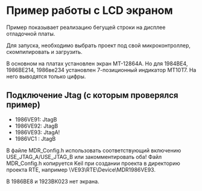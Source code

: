 ﻿# Пример работы с LCD экраном

Пример показывает реализацию бегущей строки на дисплее отладочной платы.

Для запуска, необходимо выбрать проект под свой микроконтроллер, скомпилировать и загрузить.

В основном на платах установлен экран MT-12864A.
Но для 1984ВЕ4, 1986ВЕ214, 1986ве234 установлен 7-позиционный индикатор МТ10Т7. На него выводятся только цифры.


## Подключение Jtag (с которым проверялся пример)
  - 1986VE91: JtagB
  - 1986VE92: JtagB
  - 1986VE93:   JtagA!
  - 1986VC1 : JtagB

В файле MDR_Config.h использовать соответствующий включению USE_JTAG_A/USE_JTAG_B или закомментировать оба! Файл MDR_Config.h копируется Keil при создании проекта в директорию проекта RTE, например \VE93\RTE\Device\MDR1986VE93.

В 1986ВЕ8 и 1923ВК023 нет экрана.